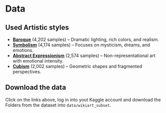 # Data

## Used Artistic styles

- [**Baroque**](https://www.kaggle.com/datasets/steubk/wikiart?resource=download&select=Baroque) (4,202 samples) – Dramatic lighting, rich colors, and realism.
- [**Symbolism**](https://www.kaggle.com/datasets/steubk/wikiart?resource=download-directory&select=Symbolism) (4,174 samples) – Focuses on mysticism, dreams, and emotions.
- [**Abstract Expressionism**](https://www.kaggle.com/datasets/steubk/wikiart?resource=download&select=Abstract_Expressionism) (2,574 samples) – Non-representational art with emotional intensity.
- [**Cubism**](https://www.kaggle.com/datasets/steubk/wikiart?resource=download-directory&select=Cubism) (2,002 samples) – Geometric shapes and fragmented perspectives.

## Download the data

Click on the links above, log in into yout Kaggle account and download the Folders from the dataset into ```data/wikiart_subset```.
